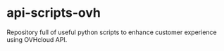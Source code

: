 # api-scripts-ovh
Repository full of useful python scripts to enhance customer experience using OVHcloud API.
